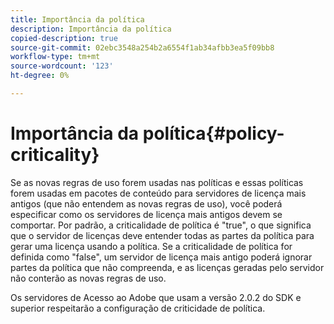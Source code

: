 ```yaml
---
title: Importância da política
description: Importância da política
copied-description: true
source-git-commit: 02ebc3548a254b2a6554f1ab34afbb3ea5f09bb8
workflow-type: tm+mt
source-wordcount: '123'
ht-degree: 0%

---
```


# Importância da política{#policy-criticality}

Se as novas regras de uso forem usadas nas políticas e essas políticas forem usadas em pacotes de conteúdo para servidores de licença mais antigos (que não entendem as novas regras de uso), você poderá especificar como os servidores de licença mais antigos devem se comportar. Por padrão, a criticalidade de política é &quot;true&quot;, o que significa que o servidor de licenças deve entender todas as partes da política para gerar uma licença usando a política. Se a criticalidade de política for definida como &quot;false&quot;, um servidor de licença mais antigo poderá ignorar partes da política que não compreenda, e as licenças geradas pelo servidor não conterão as novas regras de uso.

Os servidores de Acesso ao Adobe que usam a versão 2.0.2 do SDK e superior respeitarão a configuração de criticidade de política.
